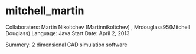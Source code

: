 mitchell_martin
===============
Collaboraters: Martin Nikoltchev (Martinnikoltchev) , Mrdouglass95(Mitchell Douglass)
Language: Java
Start Date: April 2, 2013

Summery:
2 dimensional CAD simulation software
